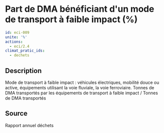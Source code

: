 # Part de DMA bénéficiant d'un mode de transport à faible impact (%)
```yaml
id: eci-009
unite: '%'
actions:
  - eci/2.4
climat_pratic_ids:
  - dechets
```
## Description
Mode de transport à faible impact : véhicules électriques, mobilité douce ou active, équipements utilisant la voie fluviale, la voie ferroviaire.
Tonnes de DMA transportés par les équipements de transport à faible impact / Tonnes de DMA transportés

## Source
Rapport annuel déchets

